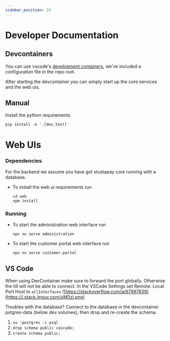 ```yaml
---
sidebar_position: 10
---
```


# Developer Documentation

## Devcontainers

You can use vscode's [development containers](https://containers.dev/),
we've included a configuration file in the repo root.

After starting the devcontainer you can simply start up the core services and the web uis.

## Manual

Install the python requirements
```shell
pip install -e '.[dev,test]'
```

# Web UIs
### Dependencies
For the backend we assume you have got stustapay core running with a database.

- To install the web ui requirements run
  ```shell
  cd web
  npm install
  ```

### Running
- To start the administration web interface run
  ```shell
  npx nx serve administration
  ```
- To start the customer portal web interface run
  ```shell
  npx nx serve customer-portal
  ```

## VS Code
When using DevContainer make sure to forward the port globally. Otherwise the till will not be able to connect.
In the VSCode Settings set Remote: Local Port Host to `allInterfaces`
![https://stackoverflow.com/a/67997839](https://i.stack.imgur.com/oM0zl.png)

Troubles with the database?
Connect to the database in the devcontainer pstgres-data (below dev volumes), then drop and re-create the schema.

1. `su -postgres -c psql`
2. `drop schema public cascade;`
3. `create schema public;`